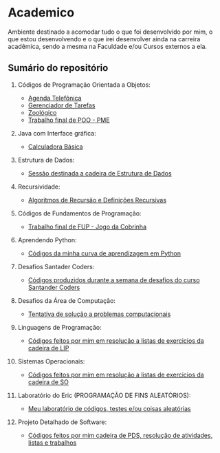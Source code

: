 # Academico

Ambiente destinado a acomodar tudo o que foi desenvolvido por mim, o que estou desenvolvendo e o que irei desenvolver ainda na carreira acadêmica, sendo a mesma na Faculdade e/ou Cursos externos a ela.


## Sumário do repositório

1. Códigos de Programação Orientada a Objetos:
   * [Agenda Telefônica](https://github.com/ericrodriguesfer/Academico/tree/master/agenda_telefonica)
   * [Gerenciador de Tarefas](https://github.com/ericrodriguesfer/Academico/tree/master/gerenciador_tarefas)
   * [Zoológico](https://github.com/ericrodriguesfer/Academico/tree/master/zoologico)
   * [Trabalho final de POO - PME](https://github.com/ericrodriguesfer/Academico/tree/master/trabalho_final_POO)

2. Java com Interface gráfica:
   * [Calculadora Básica](https://github.com/ericrodriguesfer/Academico/tree/master/calculadora_basica)

3. Estrutura de Dados:
   * [Sessão destinada a cadeira de Estrutura de Dados](https://github.com/ericrodriguesfer/Academico/tree/master/estrutura_de_dados)
  
4. Recursividade:
   * [Algoritmos de Recursão e Definições Recursivas](https://github.com/ericrodriguesfer/Academico/tree/master/recursao)

5. Códigos de Fundamentos de Programação:
   * [Trabalho final de FUP - Jogo da Cobrinha](https://github.com/ericrodriguesfer/Academico/tree/master/trabalho_fup)

6. Aprendendo Python:
   * [Códigos da minha curva de aprendizagem em Python](https://github.com/ericrodriguesfer/Academico/tree/master/aprendendo_python)

7. Desafios Santader Coders:
   * [Códigos produzidos durante a semana de desafios do curso Santander Coders](https://github.com/ericrodriguesfer/Academico/tree/master/desafios-santander-coders)

8. Desafios da Área de Computação:
   * [Tentativa de solução a problemas computacionais](https://github.com/ericrodriguesfer/Academico/tree/master/computacao)

9. Linguagens de Programação:
   * [Códigos feitos por mim em resolução a listas de exercicios da cadeira de LIP](https://github.com/ericrodriguesfer/Academico/tree/master/LIP)

10. Sistemas Operacionais:
    * [Códigos feitos por mim em resolução a listas de exercicios da cadeira de SO](https://github.com/ericrodriguesfer/Academico/tree/master/SO)

11. Laboratório do Eric (PROGRAMAÇÃO DE FINS ALEATÓRIOS):
    * [Meu laboratório de códigos, testes e/ou coisas aleatórias](https://github.com/ericrodriguesfer/Academico/tree/master/laboratorio-do-eric)

11. Projeto Detalhado de Software:
    * [Códigos feitos por mim cadeira de PDS, resolução de atividades, listas e trabalhos](https://github.com/ericrodriguesfer/Academico/tree/master/PDS)

